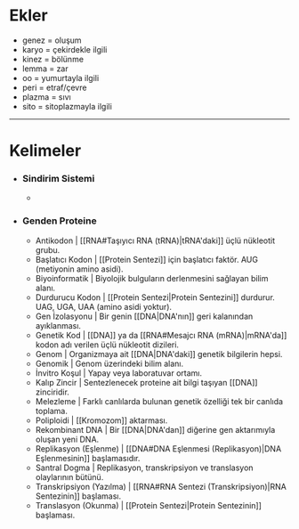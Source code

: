# Ekler
- genez = oluşum
- karyo = çekirdekle ilgili
- kinez = bölünme
- lemma = zar
- oo = yumurtayla ilgili
- peri = etraf/çevre
- plazma = sıvı
- sito = sitoplazmayla ilgili

---
# Kelimeler

- ### Sindirim Sistemi
	- 
- ### Genden Proteine
	- Antikodon | [[RNA#Taşıyıcı RNA (tRNA)|tRNA'daki]] üçlü nükleotit grubu.
	- Başlatıcı Kodon | [[Protein Sentezi]] için başlatıcı faktör. AUG (metiyonin amino asidi).
	- Biyoinformatik | Biyolojik bulguların derlenmesini sağlayan bilim alanı.
	- Durdurucu Kodon | [[Protein Sentezi|Protein Sentezini]] durdurur. UAG, UGA, UAA (amino asidi yoktur).
	- Gen İzolasyonu | Bir genin [[DNA|DNA'nın]] geri kalanından ayıklanması.
	- Genetik Kod | [[DNA]] ya da [[RNA#Mesajcı RNA (mRNA)|mRNA'da]] kodon adı verilen üçlü nükleotit dizileri.
	- Genom | Organizmaya ait [[DNA|DNA'daki]] genetik bilgilerin hepsi.
	- Genomik | Genom üzerindeki bilim alanı.
	- İnvitro Koşul | Yapay veya laboratuvar ortamı.
	- Kalıp Zincir | Sentezlenecek proteine ait bilgi taşıyan [[DNA]] zinciridir.
	- Melezleme | Farklı canlılarda bulunan genetik özelliği tek bir canlıda toplama.
	- Poliploidi | [[Kromozom]] aktarması.
	- Rekombinant DNA | Bir [[DNA|DNA'dan]] diğerine gen aktarımıyla oluşan yeni DNA.
	- Replikasyon (Eşlenme) | [[DNA#DNA Eşlenmesi (Replikasyon)|DNA Eşlenmesinin]] başlamasıdır.
	- Santral Dogma | Replikasyon, transkripsiyon ve translasyon olaylarının bütünü.
	- Transkripsiyon (Yazılma) | [[RNA#RNA Sentezi (Transkripsiyon)|RNA Sentezinin]] başlaması.
	- Translasyon (Okunma) | [[Protein Sentezi|Protein Sentezinin]] başlaması.